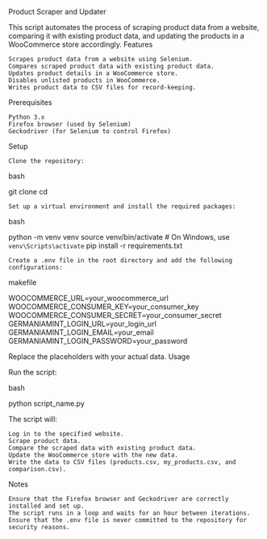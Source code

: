 Product Scraper and Updater

This script automates the process of scraping product data from a website, comparing it with existing product data, and updating the products in a WooCommerce store accordingly.
Features

    Scrapes product data from a website using Selenium.
    Compares scraped product data with existing product data.
    Updates product details in a WooCommerce store.
    Disables unlisted products in WooCommerce.
    Writes product data to CSV files for record-keeping.

Prerequisites

    Python 3.x
    Firefox browser (used by Selenium)
    Geckodriver (for Selenium to control Firefox)

Setup

    Clone the repository:

bash

git clone <repository-url>
cd <repository-directory>

    Set up a virtual environment and install the required packages:

bash

python -m venv venv
source venv/bin/activate  # On Windows, use `venv\Scripts\activate`
pip install -r requirements.txt

    Create a .env file in the root directory and add the following configurations:

makefile

WOOCOMMERCE_URL=your_woocommerce_url
WOOCOMMERCE_CONSUMER_KEY=your_consumer_key
WOOCOMMERCE_CONSUMER_SECRET=your_consumer_secret
GERMANIAMINT_LOGIN_URL=your_login_url
GERMANIAMINT_LOGIN_EMAIL=your_email
GERMANIAMINT_LOGIN_PASSWORD=your_password

Replace the placeholders with your actual data.
Usage

Run the script:

bash

python script_name.py

The script will:

    Log in to the specified website.
    Scrape product data.
    Compare the scraped data with existing product data.
    Update the WooCommerce store with the new data.
    Write the data to CSV files (products.csv, my_products.csv, and comparison.csv).

Notes

    Ensure that the Firefox browser and Geckodriver are correctly installed and set up.
    The script runs in a loop and waits for an hour between iterations.
    Ensure that the .env file is never committed to the repository for security reasons.
